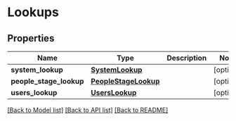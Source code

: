# Lookups

## Properties
Name | Type | Description | Notes
------------ | ------------- | ------------- | -------------
**system_lookup** | [**SystemLookup**](SystemLookup.md) |  | [optional] 
**people_stage_lookup** | [**PeopleStageLookup**](PeopleStageLookup.md) |  | [optional] 
**users_lookup** | [**UsersLookup**](UsersLookup.md) |  | [optional] 

[[Back to Model list]](../README.md#documentation-for-models) [[Back to API list]](../README.md#documentation-for-api-endpoints) [[Back to README]](../README.md)


